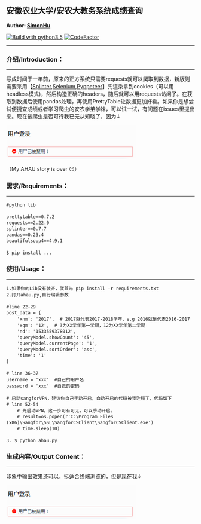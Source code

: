 ## 安徽农业大学/安农大教务系统成绩查询

**Author: [SimonHu](https://github.com/SimonHu-HN)**

[![Build with python3.5](https://img.shields.io/badge/build%20with-python%203+-green.svg)](https://www.python.org/downloads/release/python-350/)
[![CodeFactor](https://www.codefactor.io/repository/github/simonhu-hn/ahau_jwxt/badge)](https://www.codefactor.io/repository/github/simonhu-hn/ahau_jwxt)

---

### 介绍/Introduction：

---

写成时间于一年前，原来的正方系统只需要requests就可以爬取到数据，新版则需要采用【[Splinter](https://splinter-docs-zh-cn.readthedocs.io/zh/latest/),[Selenium](https://www.selenium.dev/documentation/zh-cn/),[Pyppeteer](https://miyakogi.github.io/pyppeteer/)】先渲染拿到cookies（可以用headless模式)，然后构造正确的headers，随后就可以用requests访问了。在获取到数据后使用pandas处理，再使用PrettyTable让数据更加好看。如果你是想尝试便捷查成绩或者学习爬虫的安农学弟学妹，可以试一试，有问题在issues里提出来。现在该爬虫是否可行我已无从知晓了，因为↓

![image-20200523001306681](https://raw.githubusercontent.com/SimonHu-HN/GoPic_Private/master/img/image-20200523001306681.png)

（My AHAU story is over :smirk:）

### 需求/Requirements：

---

```
#python lib

prettytable==0.7.2
requests==2.22.0
splinter==0.7.7
pandas==0.23.4
beautifulsoup4==4.9.1

$ pip install ...
```

### 使用/Usage：

---

```
1.如果你的Lib没有装齐，就首先 pip install -r requirements.txt
2.打开ahau.py,自行编辑参数

#line 22-29
post_data = {
    'xnm': '2017',  # 2017就代表2017-2018学年，e.g 2016就是代表2016-2017
    'xqm': '12',  # 3为XX学年第一学期，12为XX学年第二学期
    'nd': '1533559378012',
    'queryModel.showCount': '45',
    'queryModel.currentPage': '1',
    'queryModel.sortOrder': 'asc',
    'time': '1'
}

# line 36-37
username = 'xxx'  #自己的用户名
password = 'xxx'  #自己的密码

# 启动sangforVPN，建议你自己手动开启，自动开启的代码被我注释了，代码如下
# line 52-54
    # 先启动VPN，这一步可有可无，可以手动开启。
    # result=os.popen(r'C:\Program Files (x86)\Sangfor\SSL\SangforCSClient\SangforCSClient.exe')
    # time.sleep(10)
    
3. $ python ahau.py
```



### 生成内容/Output Content：

---

印象中输出效果还可以，挺适合终端浏览的，但是现在我↓

![image-20200523001306681](https://raw.githubusercontent.com/SimonHu-HN/GoPic_Private/master/img/image-20200523001306681.png)
